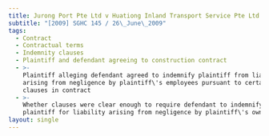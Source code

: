 ```yaml
---
title: Jurong Port Pte Ltd v Huationg Inland Transport Service Pte Ltd
subtitle: "[2009] SGHC 145 / 26\_June\_2009"
tags:
  - Contract
  - Contractual terms
  - Indemnity clauses
  - Plaintiff and defendant agreeing to construction contract
  - >-
    Plaintiff alleging defendant agreed to indemnify plaintiff from liability
    arising from negligence by plaintiff\'s employees pursuant to certain
    clauses in contract
  - >-
    Whether clauses were clear enough to require defendant to indemnify
    plaintiff for liability arising from negligence by plaintiff\'s own employee
layout: single
---
```


